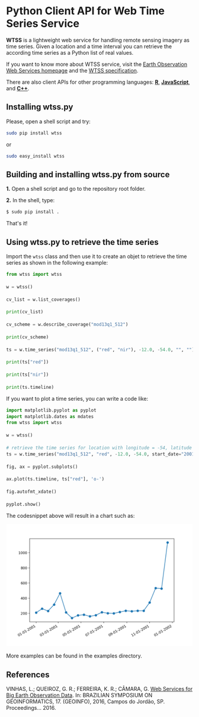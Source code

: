 # Python Client API for Web Time Series Service

**WTSS** is a lightweight web service for handling remote sensing imagery as time series. Given a location and a time interval you can retrieve the according time series as a Python list of real values.

If you want to know more about WTSS service, visit the [Earth Observation Web Services homepage](https://github.com/e-sensing/eows) and the [WTSS specification](https://github.com/e-sensing/eows/blob/master/doc/wtss.md).

There are also client APIs for other programming languages: **[R](https://github.com/e-sensing/wtss)**, **[JavaScript](https://github.com/e-sensing/wtss.js)**, and **[C++](https://github.com/e-sensing/wtss.cxx)**.

## Installing wtss.py

Please, open a shell script and try:
```bash
sudo pip install wtss
```

or
```bash
sudo easy_install wtss
```

## Building and installing wtss.py from source

**1.** Open a shell script and go to the repository root folder.

**2.** In the shell, type:
```bash
$ sudo pip install .
```
That's it!

## Using wtss.py to retrieve the time series

Import the ```wtss``` class and then use it to create an objet to retrieve the time series as shown in the following example:

```python
from wtss import wtss

w = wtss()

cv_list = w.list_coverages()

print(cv_list)

cv_scheme = w.describe_coverage("mod13q1_512")

print(cv_scheme)

ts = w.time_series("mod13q1_512", ("red", "nir"), -12.0, -54.0, "", "")

print(ts["red"])

print(ts["nir"])

print(ts.timeline)
```


If you want to plot a time series, you can write a code like:
```python
import matplotlib.pyplot as pyplot
import matplotlib.dates as mdates
from wtss import wtss

w = wtss()

# retrieve the time series for location with longitude = -54, latitude =  -12
ts = w.time_series("mod13q1_512", "red", -12.0, -54.0, start_date="2001-01-01", end_date="2001-12-31")

fig, ax = pyplot.subplots()

ax.plot(ts.timeline, ts["red"], 'o-')

fig.autofmt_xdate()

pyplot.show()
```

The codesnippet above will result in a chart such as:

<img src="./images/ts_plot.png" alt="Time Series" style="width: 600px;"/>

More examples can be found in the examples directory.

## References

VINHAS, L.; QUEIROZ, G. R.; FERREIRA, K. R.; CÂMARA, G. [Web Services for Big Earth Observation Data](http://urlib.net/8JMKD3MGP3W34P/3N2U9JL). In: BRAZILIAN SYMPOSIUM ON GEOINFORMATICS, 17. (GEOINFO), 2016, Campos do Jordão, SP. Proceedings... 2016.

